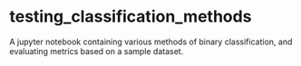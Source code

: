 # testing_classification_methods
A jupyter notebook containing various methods of binary classification, and evaluating metrics based on a sample dataset.
